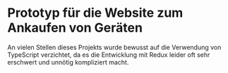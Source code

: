 # Prototyp für die Website zum Ankaufen von Geräten
An vielen Stellen dieses Projekts wurde bewusst auf die Verwendung von TypeScript verzichtet,
da es die Entwicklung mit Redux leider oft sehr erschwert und unnötig kompliziert macht.
